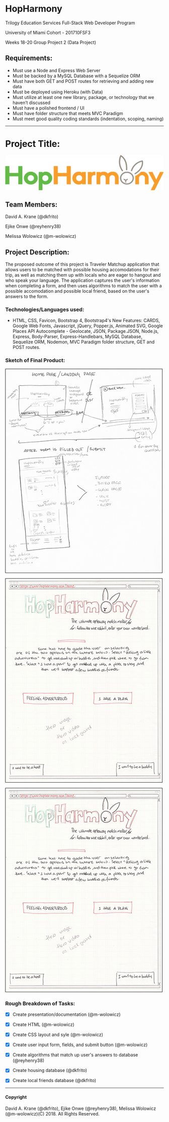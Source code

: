 # HopHarmony

Trilogy Education Services Full-Stack Web Developer Program

University of Miami Cohort - 201710FSF3

Weeks 18-20 Group Project 2 (Data Project)

## Requirements:

* Must use a Node and Express Web Server
* Must be backed by a MySQL Database with a Sequelize ORM  
* Must have both GET and POST routes for retrieving and adding new data
* Must be deployed using Heroku (with Data)
* Must utilize at least one new library, package, or technology that we haven’t discussed
* Must have a polished frontend / UI 
* Must have folder structure that meets MVC Paradigm
* Must meet good quality coding standards (indentation, scoping, naming)


---


# Project Title:

![alt text](https://github.com/m-wolowicz/HopHarmony/blob/master/public/assets/img/HopHarmonyRGB.png "HopHarmony Logo")

## Team Members:

David A. Krane (@dkfrito)

Ejike Onwe (@reyhenry38)

Melissa Wolowicz (@m-wolowicz)

## Project Description:

The proposed outcome of this project is Traveler Matchup application that allows users to be matched with possible housing accomodations for their trip, as well as matching them up with locals who are eager to hangout and who speak your language.  The application captures the user's information when completing a form, and then uses algorithms to match the user with a possible accomodation and possible local friend, based on the user's answers to the form.

### Technologies/Languages used:

- HTML, CSS, Favicon, Bootstrap 4, Bootstrap4's New Features: CARDS, Google Web Fonts, Javascript, jQuery, Popper.js, Animated SVG, Google Places API Autocomplete - Geolocate, JSON, Package.JSON, Node.js, Express, Body-Parser, Express-Handlebars, MySQL Database, Sequelize ORM, Nodemon, MVC Paradigm folder structure, GET and POST routes.

### Sketch of Final Product:

![alt text](https://github.com/m-wolowicz/HopHarmony/blob/master/public/assets/img/projectSketch01.jpg "Wireframe")

![alt text](https://github.com/m-wolowicz/HopHarmony/blob/master/public/assets/img/projectSketch02.jpg "Sketch 01 - Landing Page")

![alt text](https://github.com/m-wolowicz/HopHarmony/blob/master/public/assets/img/projectSketch02.jpg "Sketch 02 - Home Page")

### Rough Breakdown of Tasks:

- [x] Create presentation/documentation  (@m-wolowicz)
- [x] Create HTML   (@m-wolowicz)
- [x] Create CSS layout and syle  (@m-wolowicz)
- [x] Create user input form, fields, and submit button (@m-wolowicz)

- [x] Create algorithms that match up user's answers to database  (@reyhenry38)

- [x] Create housing database (@dkfrito)
- [x] Create local friends database (@dkfrito)



- - -


#### Copyright

David A. Krane (@dkfrito), Ejike Onwe (@reyhenry38), Melissa Wolowicz (@m-wolowicz)(C) 2018. All Rights Reserved.


